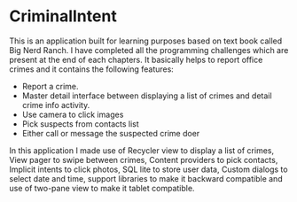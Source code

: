 # CriminalIntent

  This is an application built for learning purposes based on text book called Big Nerd Ranch. I have completed all the programming challenges which are present at the end of each chapters.
  It basically helps to report office crimes and it contains the following features:
  
  * Report a crime.
  * Master detail interface between displaying a list of crimes and detail crime info activity.
  * Use camera to click images
  * Pick suspects from contacts list 
  * Either call or message the suspected crime doer
  
  
  In this application I made use of Recycler view to display a list of crimes, View pager to swipe between crimes, Content providers to pick contacts, Implicit intents to click photos, SQL lite to store user data, Custom dialogs to select date and time, support libraries to make it backward compatible and use of two-pane view to make it tablet compatible.
